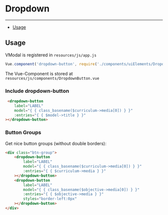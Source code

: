 # Dropdown

---

- [Usage](#section-1)


<a name="section-1"></a>
## Usage

VModal is registered in `resources/js/app.js`

```js
Vue.component('dropdown-button', require('./components/uiElements/DropdownButton.vue').default);
```

The Vue-Component is stored at `resources/js/components/DropdownButton.vue`

### Include dropdown-button 
```html
 <dropdown-button 
    label="LABEL" 
    model="{ { class_basename($curriculum->media[0]) } }"
    :entries="{ { $model->title } }"
></dropdown-button> 
```

### Button Groups 
Get nice button groups (without double borders):
```html
<div class="btn-group">
    <dropdown-button 
        label="LABEL" 
        model="{ { class_basename($curriculum->media[0]) } }"
        :entries="{ { $curriculum->media } }"
    ></dropdown-button> 
    <dropdown-button 
        label="LABEL" 
        model="{ { class_basename($objective->media[0]) } }"
        :entries="{ { $objective->media } }"
        styles="border-left:0px"
    ></dropdown-button> 
</div>
```